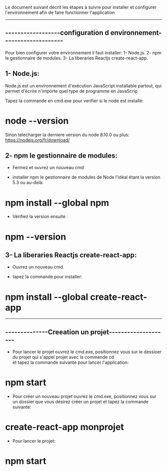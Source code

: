
  Le document suivant décrit les étapes à suivre pour installer et configurer l'environnement afin de faire fonctionner l'application

  -------------------------------------------------------------------
  ------------------configuration d environnement--------------------
  -------------------------------------------------------------------

  Pour bien configurer votre environnement il faut installer: 
  1- Node.js. 
  2- npm le gestionnaire de modules.
  3- La liberaries Reactjs create-react-app.


  1- Node.js:
  -----------

  Node.js est un environnement d'exécution JavaScript installable partout, qui permet d'écrire n'importe quel type de programme en JavaScrip

  Tapez la commande en cmd.exe pour verifier si le node est installé: 
  # node --version

  Sinon telecharger la derniere version du node 8.10.0 ou plus: 
  https://nodejs.org/fr/download/

  2- npm le gestionnaire de modules:
  ----------------------------------

  - Fermez et ouvrez un nouveau cmd

  - installer npm le gestionnaire de modules de Node l'idéal étant la version 5.3 ou au-delà:
  # npm install --global npm

  - Vérifiez la version ensuite :
  # npm --version

  3- La liberaries Reactjs create-react-app:
  ------------------------------------------

  - Ouvrez un nouveau cmd.

  - tapez la commande pour installer:
  # npm install --global create-react-app




  -----------------------------------------------------
  --------------Creeation un projet--------------------
  -----------------------------------------------------

  - Pour lancer le projet ouvrez le cmd.exe, positionnez vous sur le dessioer du projet qui s'appel projet avec la commende cd  
    et tapez la commande suivante pour lancer l'application:
  # npm start

  - Pour créer un nouveau projet ouvrez le cmd.exe, positionnez vous sur un dossier que vous désirez créer un projet et tapez la commande suivante:
  # create-react-app monprojet

  - Pour lancer le projet:
  # npm start





